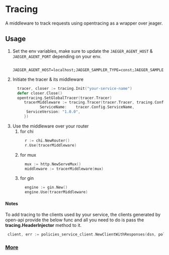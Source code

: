 # Tracing
A middleware to track requests using opentracing as a wrapper over jeager.

## Usage
1. Set the env variables, make sure to update the `JAEGER_AGENT_HOST` & `JAEGER_AGENT_PORT` depending on your env.
   ```shell
    JAEGER_AGENT_HOST=localhost;JAEGER_SAMPLER_TYPE=const;JAEGER_SAMPLER_PARAM=1;JAEGER_REPORTER_LOG_SPANS=true;JAEGER_AGENT_PORT=6831
   ```
2. Initiate the tracer & its middleware
    ```go
      tracer, closer := tracing.Init("your-service-name")
      defer closer.Close()
      opentracing.SetGlobalTracer(tracer.Tracer)
         tracerMiddleware := tracing.Tracer(tracer.Tracer, tracing.Config{
                ServiceName:    tracer.Config.ServiceName,
          ServiceVersion: "1.0.0",
         })
    ```
3. Use the middleware over your router
   1. for chi
      ```go
        r := chi.NewRouter()
        r.Use(tracerMiddleware)
        ```
   2. for mux 
      ```go
        mux := http.NewServeMux()
        middleware := tracerMiddleware(mux)
        ```
   3. for gin
      ```go
        engine := gin.New()
        engine.Use(tracerMiddleware)
        ```




   

#### Notes
To add tracing to the clients used by your service, the clients generated by open-api provide the below func and all you need to do is pass the **tracing.HeaderInjector** method to it.
```go
 client, err := policies_service_client.NewClientWithResponses(dsn, policies_service_client.WithRequestEditorFn(tracing.HeaderInjector))
```



### [More](https://www.notion.so/magalix/Using-distributed-tracing-with-your-service-6267e93914cf4a2b908079a4d2bef921)